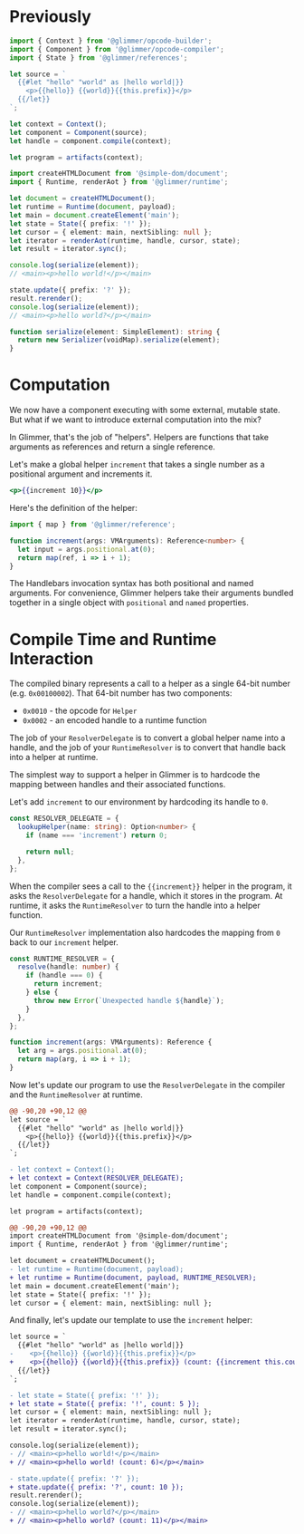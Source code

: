 # Previously

```ts
import { Context } from '@glimmer/opcode-builder';
import { Component } from '@glimmer/opcode-compiler';
import { State } from '@glimmer/references';

let source = `
  {{#let "hello" "world" as |hello world|}}
    <p>{{hello}} {{world}}{{this.prefix}}</p>
  {{/let}}
`;

let context = Context();
let component = Component(source);
let handle = component.compile(context);

let program = artifacts(context);

import createHTMLDocument from '@simple-dom/document';
import { Runtime, renderAot } from '@glimmer/runtime';

let document = createHTMLDocument();
let runtime = Runtime(document, payload);
let main = document.createElement('main');
let state = State({ prefix: '!' });
let cursor = { element: main, nextSibling: null };
let iterator = renderAot(runtime, handle, cursor, state);
let result = iterator.sync();

console.log(serialize(element));
// <main><p>hello world!</p></main>

state.update({ prefix: '?' });
result.rerender();
console.log(serialize(element));
// <main><p>hello world?</p></main>

function serialize(element: SimpleElement): string {
  return new Serializer(voidMap).serialize(element);
}
```

# Computation

We now have a component executing with some external, mutable state. But what if we want to introduce external computation into the mix?

In Glimmer, that's the job of "helpers". Helpers are functions that take arguments as references and return a single reference.

Let's make a global helper `increment` that takes a single number as a positional argument and increments it.

```hbs
<p>{{increment 10}}</p>
```

Here's the definition of the helper:

```ts
import { map } from '@glimmer/reference';

function increment(args: VMArguments): Reference<number> {
  let input = args.positional.at(0);
  return map(ref, i => i + 1);
}
```

The Handlebars invocation syntax has both positional and named arguments. For convenience, Glimmer helpers take their arguments bundled together in a single object with `positional` and `named` properties.

# Compile Time and Runtime Interaction

The compiled binary represents a call to a helper as a single 64-bit number (e.g. `0x00100002`). That 64-bit number has two components:

- `0x0010` - the opcode for `Helper`
- `0x0002` - an encoded handle to a runtime function

The job of your `ResolverDelegate` is to convert a global helper name into a handle, and the job of your `RuntimeResolver` is to convert that handle back into a helper at runtime.

The simplest way to support a helper in Glimmer is to hardcode the mapping between handles and their associated functions.

Let's add `increment` to our environment by hardcoding its handle to `0`.

```ts
const RESOLVER_DELEGATE = {
  lookupHelper(name: string): Option<number> {
    if (name === 'increment') return 0;

    return null;
  },
};
```

When the compiler sees a call to the `{{increment}}` helper in the program, it asks the `ResolverDelegate` for a handle, which it stores in the program. At runtime, it asks the `RuntimeResolver` to turn the handle into a helper function.

Our `RuntimeResolver` implementation also hardcodes the mapping from `0` back to our `increment` helper.

```ts
const RUNTIME_RESOLVER = {
  resolve(handle: number) {
    if (handle === 0) {
      return increment;
    } else {
      throw new Error(`Unexpected handle ${handle}`);
    }
  },
};

function increment(args: VMArguments): Reference {
  let arg = args.positional.at(0);
  return map(arg, i => i + 1);
}
```

Now let's update our program to use the `ResolverDelegate` in the compiler and the `RuntimeResolver` at runtime.

```diff
@@ -90,20 +90,12 @@
let source = `
  {{#let "hello" "world" as |hello world|}}
    <p>{{hello}} {{world}}{{this.prefix}}</p>
  {{/let}}
`;

- let context = Context();
+ let context = Context(RESOLVER_DELEGATE);
let component = Component(source);
let handle = component.compile(context);

let program = artifacts(context);
```

```diff
@@ -90,20 +90,12 @@
import createHTMLDocument from '@simple-dom/document';
import { Runtime, renderAot } from '@glimmer/runtime';

let document = createHTMLDocument();
- let runtime = Runtime(document, payload);
+ let runtime = Runtime(document, payload, RUNTIME_RESOLVER);
let main = document.createElement('main');
let state = State({ prefix: '!' });
let cursor = { element: main, nextSibling: null };
```

And finally, let's update our template to use the `increment` helper:

```diff
let source = `
  {{#let "hello" "world" as |hello world|}}
-    <p>{{hello}} {{world}}{{this.prefix}}</p>
+    <p>{{hello}} {{world}}{{this.prefix}} (count: {{increment this.count}})</p>
  {{/let}}
`;
```

```diff
- let state = State({ prefix: '!' });
+ let state = State({ prefix: '!', count: 5 });
let cursor = { element: main, nextSibling: null };
let iterator = renderAot(runtime, handle, cursor, state);
let result = iterator.sync();

console.log(serialize(element));
- // <main><p>hello world!</p></main>
+ // <main><p>hello world! (count: 6)</p></main>

- state.update({ prefix: '?' });
+ state.update({ prefix: '?', count: 10 });
result.rerender();
console.log(serialize(element));
- // <main><p>hello world?</p></main>
+ // <main><p>hello world? (count: 11)</p></main>
```
